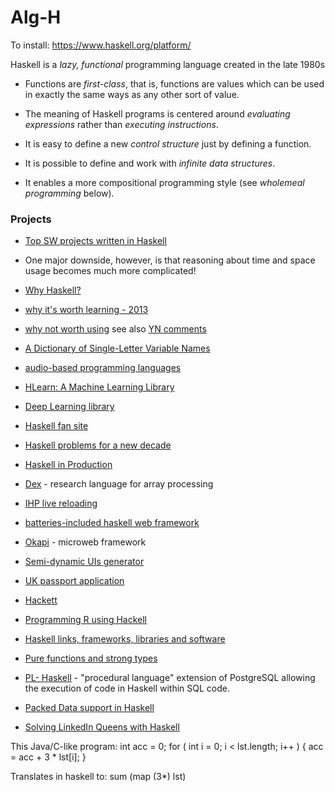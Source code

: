 # Alg-H

To install:
https://www.haskell.org/platform/

Haskell is a *lazy, functional* programming language created in the late 1980s 

-   Functions are *first-class*, that is, functions are values which can
    be used in exactly the same ways as any other sort of value.

-   The meaning of Haskell programs is centered around *evaluating
    expressions* rather than *executing instructions*.

-   It is easy to define a new *control structure* just by defining a
    function.

-   It is possible to define and work with *infinite data structures*.

-   It enables a more compositional programming style (see *wholemeal
    programming* below).
    
### Projects
+ [Top SW projects written in Haskell](https://serokell.io/blog/top-software-written-in-haskell)

-   One major downside, however, is that reasoning about time and space
    usage becomes much more complicated!
    
+ [Why Haskell?](https://www.gtf.io/musings/why-haskell)    
+ [why it's worth learning - 2013](https://spin.atomicobject.com/2013/03/05/why-haskell/)
+ [why not worth using](https://metarabbit.wordpress.com/2017/05/02/i-tried-haskell-for-5-years-and-heres-how-it-was/)  see also [YN comments](https://news.ycombinator.com/item?id=14266462)
+ [A Dictionary of Single-Letter Variable Names](http://jackkelly.name/blog/archives/2024/10/12/a_dictionary_of_single-letter_variable_names/)
+ [audio-based programming languages](https://bzogrammer.substack.com/p/spoken-programming-languages)
+ [HLearn: A Machine Learning Library](https://izbicki.me/public/papers/tfp2013-hlearn-a-machine-learning-library-for-haskell.pdf)
+ [Deep Learning library](https://github.com/HuwCampbell/grenade)
+ [Haskell fan site](http://www-cs-students.stanford.edu/~blynn/haskell/)
+ [Haskell problems for a new decade](http://www.stephendiehl.com/posts/decade.html)
+ [Haskell in Production](https://serokell.io/blog/haskell-in-production-channable)
+ [Dex](https://github.com/google-research/dex-lang) - research language for array processing
+ [IHP live reloading](https://ihp.digitallyinduced.com/blog/2020-08-10-ihp-live-reloading.html)
+ [batteries-included haskell web framework](https://ihp.digitallyinduced.com/blog/c479f341-1374-496a-96d6-7af647005b21-ihp-1-0)
+ [Okapi](https://www.okapi.wiki/) - microweb framework

+ [Semi-dynamic UIs generator](https://github.com/pkamenarsky/concur-static)
+ [UK passport application](https://jameshaydon.github.io/passport/)

+ [Hackett](https://github.com/lexi-lambda/hackett)
+ [Programming R using Hackell](https://www.tweag.io/blog/2015-09-08-programming-r-at-native-speed-in-haskell/)
+ [Haskell links, frameworks, libraries and software](https://github.com/krispo/awesome-haskell)
+ [Pure functions and strong types](https://www.simplehaskell.org/)
+ [PL- Haskell](https://github.com/ed-o-saurus/PLHaskell) - "procedural language" extension of PostgreSQL allowing the execution of code in Haskell within SQL code.
+ [Packed Data support in Haskell](https://arthi-chaud.github.io/posts/packed/)
+ [Solving LinkedIn Queens with Haskell](https://imiron.io/post/linkedin-queens/)



This Java/C-like program: 
        int acc = 0;
        for ( int i = 0; i < lst.length; i++ ) {
           acc = acc + 3 * lst[i];
        }
    
Translates in haskell to:
    sum (map (3*) lst)
    

    
